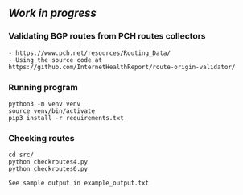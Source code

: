 
***Work in progress***
-

### Validating BGP routes from PCH routes collectors
    - https://www.pch.net/resources/Routing_Data/ 
    - Using the source code at https://github.com/InternetHealthReport/route-origin-validator/

### Running program
    python3 -m venv venv
    source venv/bin/activate
    pip3 install -r requirements.txt

### Checking routes
    cd src/
    python checkroutes4.py
    python checkroutes6.py

    See sample output in example_output.txt
